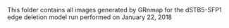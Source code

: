 This folder contains all images generated by GRnmap for the dSTB5-SFP1 edge deletion model run performed on January 22, 2018
